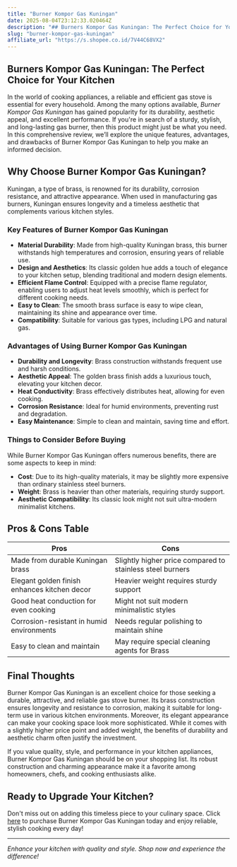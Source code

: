 ```yaml
---
title: "Burner Kompor Gas Kuningan"
date: 2025-08-04T23:12:33.020464Z
description: "## Burners Kompor Gas Kuningan: The Perfect Choice for Your Kitchen..."
slug: "burner-kompor-gas-kuningan"
affiliate_url: "https://s.shopee.co.id/7V44C68VX2"
---
```

## Burners Kompor Gas Kuningan: The Perfect Choice for Your Kitchen

In the world of cooking appliances, a reliable and efficient gas stove is essential for every household. Among the many options available, *Burner Kompor Gas Kuningan* has gained popularity for its durability, aesthetic appeal, and excellent performance. If you're in search of a sturdy, stylish, and long-lasting gas burner, then this product might just be what you need. In this comprehensive review, we’ll explore the unique features, advantages, and drawbacks of Burner Kompor Gas Kuningan to help you make an informed decision.

## Why Choose Burner Kompor Gas Kuningan?

Kuningan, a type of brass, is renowned for its durability, corrosion resistance, and attractive appearance. When used in manufacturing gas burners, Kuningan ensures longevity and a timeless aesthetic that complements various kitchen styles.

### Key Features of Burner Kompor Gas Kuningan

- **Material Durability**: Made from high-quality Kuningan brass, this burner withstands high temperatures and corrosion, ensuring years of reliable use.
- **Design and Aesthetics**: Its classic golden hue adds a touch of elegance to your kitchen setup, blending traditional and modern design elements.
- **Efficient Flame Control**: Equipped with a precise flame regulator, enabling users to adjust heat levels smoothly, which is perfect for different cooking needs.
- **Easy to Clean**: The smooth brass surface is easy to wipe clean, maintaining its shine and appearance over time.
- **Compatibility**: Suitable for various gas types, including LPG and natural gas.

### Advantages of Using Burner Kompor Gas Kuningan

- **Durability and Longevity**: Brass construction withstands frequent use and harsh conditions.
- **Aesthetic Appeal**: The golden brass finish adds a luxurious touch, elevating your kitchen decor.
- **Heat Conductivity**: Brass effectively distributes heat, allowing for even cooking.
- **Corrosion Resistance**: Ideal for humid environments, preventing rust and degradation.
- **Easy Maintenance**: Simple to clean and maintain, saving time and effort.

### Things to Consider Before Buying

While Burner Kompor Gas Kuningan offers numerous benefits, there are some aspects to keep in mind:

- **Cost**: Due to its high-quality materials, it may be slightly more expensive than ordinary stainless steel burners.
- **Weight**: Brass is heavier than other materials, requiring sturdy support.
- **Aesthetic Compatibility**: Its classic look might not suit ultra-modern minimalist kitchens.

## Pros & Cons Table

| Pros                                         | Cons                                             |
|----------------------------------------------|--------------------------------------------------|
| Made from durable Kuningan brass           | Slightly higher price compared to stainless steel burners |
| Elegant golden finish enhances kitchen decor | Heavier weight requires sturdy support       |
| Good heat conduction for even cooking       | Might not suit modern minimalistic styles    |
| Corrosion-resistant in humid environments   | Needs regular polishing to maintain shine   |
| Easy to clean and maintain                   | May require special cleaning agents for Brass |

## Final Thoughts

Burner Kompor Gas Kuningan is an excellent choice for those seeking a durable, attractive, and reliable gas stove burner. Its brass construction ensures longevity and resistance to corrosion, making it suitable for long-term use in various kitchen environments. Moreover, its elegant appearance can make your cooking space look more sophisticated. While it comes with a slightly higher price point and added weight, the benefits of durability and aesthetic charm often justify the investment.

If you value quality, style, and performance in your kitchen appliances, Burner Kompor Gas Kuningan should be on your shopping list. Its robust construction and charming appearance make it a favorite among homeowners, chefs, and cooking enthusiasts alike.

## Ready to Upgrade Your Kitchen?

Don't miss out on adding this timeless piece to your culinary space. Click [here](https://s.shopee.co.id/7V44C68VX2) to purchase Burner Kompor Gas Kuningan today and enjoy reliable, stylish cooking every day!

---

*Enhance your kitchen with quality and style. Shop now and experience the difference!*
